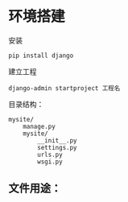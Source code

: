 # 环境搭建
安装
```
pip install django
```
建立工程
```
django-admin startproject 工程名
```
目录结构：
```
mysite/
    manage.py
    mysite/
        __init__.py
        settings.py
        urls.py
        wsgi.py
```
文件用途：
- 
